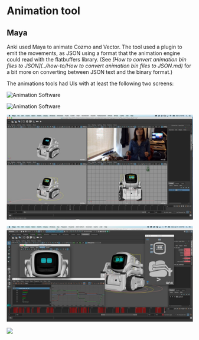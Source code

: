 # Animation tool

## Maya
Anki used Maya to animate Cozmo and Vector.
The tool used a plugin to emit the movements, as JSON using a format
that the animation engine could read with the flatbuffers library.
(See *[How to convert animation bin files to JSON](../how-to/How to convert animation bin files to JSON.md)* for a bit more on converting between JSON text and the binary format.)

The animations tools had UIs with at least the following two screens:

![Animation Software](VectorAnimation-tool.jpg)

![Animation Software](VectorAnimation-tool2.png)

![Animation Software](CozmoAnimation-tool1.jpg)

![Animation Software](CozmoAnimation-tool2.jpg)

![](109d6b7a5281229d594cf7363a641112_original.gif)

